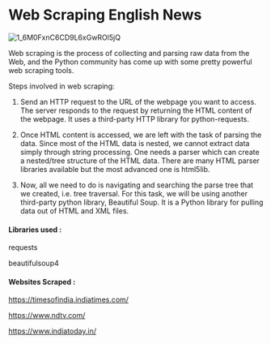 # Web Scraping English News

![1_6M0FxnC6CD9L6xGwROl5jQ](https://user-images.githubusercontent.com/85668824/152629704-0c73f23e-e6b7-44ce-86db-00257a83e538.png)


Web scraping is the process of collecting and parsing raw data from the Web, and the Python community has come up with some pretty powerful web scraping tools.

Steps involved in web scraping:

1. Send an HTTP request to the URL of the webpage you want to access. 
The server responds to the request by returning the HTML content of the webpage. It uses a third-party HTTP library for python-requests.

2. Once HTML content is accessed, we are left with the task of parsing the data. 
Since most of the HTML data is nested, we cannot extract data simply through string processing. 
One needs a parser which can create a nested/tree structure of the HTML data. There are many HTML parser libraries available but the most advanced one is html5lib.

3. Now, all we need to do is navigating and searching the parse tree that we created, i.e. tree traversal. 
For this task, we will be using another third-party python library, Beautiful Soup.
It is a Python library for pulling data out of HTML and XML files.

#### Libraries used :

requests

beautifulsoup4



#### Websites Scraped :

https://timesofindia.indiatimes.com/

https://www.ndtv.com/

https://www.indiatoday.in/

